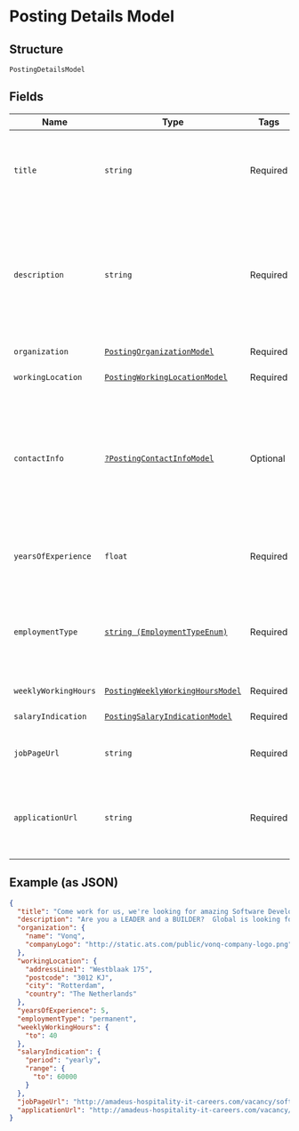 
# Posting Details Model

## Structure

`PostingDetailsModel`

## Fields

| Name | Type | Tags | Description | Getter | Setter |
|  --- | --- | --- | --- | --- | --- |
| `title` | `string` | Required | The title of the posting across the different Channels where the posting is going to be published. | getTitle(): string | setTitle(string title): void |
| `description` | `string` | Required | Full description of the job posting, including all possible sections<br><br>**Allowed tags:** `a[href\|target], em, b, br, strong, i, li, ol, p, ul` | getDescription(): string | setDescription(string description): void |
| `organization` | [`PostingOrganizationModel`](../../doc/models/posting-organization-model.md) | Required | - | getOrganization(): PostingOrganizationModel | setOrganization(PostingOrganizationModel organization): void |
| `workingLocation` | [`PostingWorkingLocationModel`](../../doc/models/posting-working-location-model.md) | Required | - | getWorkingLocation(): PostingWorkingLocationModel | setWorkingLocation(PostingWorkingLocationModel workingLocation): void |
| `contactInfo` | [`?PostingContactInfoModel`](../../doc/models/posting-contact-info-model.md) | Optional | Contact is whom to contact about the job. This may be part of the posting info for candidates to know whom they can reach out to learn more about the vacancy. | getContactInfo(): ?PostingContactInfoModel | setContactInfo(?PostingContactInfoModel contactInfo): void |
| `yearsOfExperience` | `float` | Required | Numbers of years of experience required for this position | getYearsOfExperience(): float | setYearsOfExperience(float yearsOfExperience): void |
| `employmentType` | [`string (EmploymentTypeEnum)`](../../doc/models/employment-type-enum.md) | Required | The type of employment of the posting, whether it's a permanent position or a fixed time position | getEmploymentType(): string | setEmploymentType(string employmentType): void |
| `weeklyWorkingHours` | [`PostingWeeklyWorkingHoursModel`](../../doc/models/posting-weekly-working-hours-model.md) | Required | - | getWeeklyWorkingHours(): PostingWeeklyWorkingHoursModel | setWeeklyWorkingHours(PostingWeeklyWorkingHoursModel weeklyWorkingHours): void |
| `salaryIndication` | [`PostingSalaryIndicationModel`](../../doc/models/posting-salary-indication-model.md) | Required | - | getSalaryIndication(): PostingSalaryIndicationModel | setSalaryIndication(PostingSalaryIndicationModel salaryIndication): void |
| `jobPageUrl` | `string` | Required | Link to the page with the description of the job | getJobPageUrl(): string | setJobPageUrl(string jobPageUrl): void |
| `applicationUrl` | `string` | Required | Link to the page where the candidate needs to be directed when applying for a position | getApplicationUrl(): string | setApplicationUrl(string applicationUrl): void |

## Example (as JSON)

```json
{
  "title": "Come work for us, we're looking for amazing Software Developers",
  "description": "Are you a LEADER and a BUILDER?  Global is looking for individuals who are dynamic, sales-oriented, and who want to control their destiny.  With a full training programme and consistent support, Global will provide you with the tools to excel in this very lucrative business.",
  "organization": {
    "name": "Vonq",
    "companyLogo": "http://static.ats.com/public/vonq-company-logo.png"
  },
  "workingLocation": {
    "addressLine1": "Westblaak 175",
    "postcode": "3012 KJ",
    "city": "Rotterdam",
    "country": "The Netherlands"
  },
  "yearsOfExperience": 5,
  "employmentType": "permanent",
  "weeklyWorkingHours": {
    "to": 40
  },
  "salaryIndication": {
    "period": "yearly",
    "range": {
      "to": 60000
    }
  },
  "jobPageUrl": "http://amadeus-hospitality-it-careers.com/vacancy/software-development-manager-breda",
  "applicationUrl": "http://amadeus-hospitality-it-careers.com/vacancy/software-development-manager-breda/apply"
}
```

